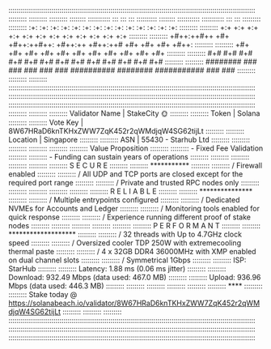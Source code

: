 :::::::::::::::::::::::::::::::::::::::::::::::::::::::::::::::::::::::::::::::::::::::::::::::::::::::::::::::::::::::::
:::::::::                                                                                                       :::::::::
:::::::::        :::::::: ::::::::::: :::     :::    ::: :::::::::: :::::::: ::::::::::: ::::::::::: :::   :::  :::::::::
:::::::::      :+:    :+:    :+:   :+: :+:   :+:   :+:  :+:       :+:    :+:    :+:         :+:     :+:   :+:   :::::::::
:::::::::     +:+           +:+  +:+   +:+  +:+  +:+   +:+       +:+           +:+         +:+      +:+ +:+     :::::::::
:::::::::    +#++:++#++    +#+ +#++:++#++: +#++:++    +#++:++#  +#+           +#+         +#+       +#++:       :::::::::
:::::::::          +#+    +#+ +#+     +#+ +#+  +#+   +#+       +#+           +#+         +#+        +#+         :::::::::
:::::::::  #+#    #+#    #+# #+#     #+# #+#   #+#  #+#       #+#    #+#    #+#         #+#        #+#          :::::::::
:::::::::  ########     ### ###     ### ###    ### ########## ######## ###########     ###        ###           :::::::::
:::::::::                                                                                                       :::::::::
:::::::::::::::::::::::::::::::::::::::::::::::::::::::::::::::::::::::::::::::::::::::::::::::::::::::::::::::::::::::::
:::::::::::::::::::::::::::::::::::::::::::::::::::::::::::::::::::::::::::::::::::::::::::::::::::::::::::::::::::::::::
:::::::::::::::::::::::::::::::::::::::::::::::::::::::::::::::::::::::::::::::::::::::::::::::::::::::::::::::::::::::::
:::::::::                                                                                                       :::::::::
:::::::::           Validator Name  |  StakeCity  🌞                                                            :::::::::
:::::::::                    Token  |  Solana                                                                   :::::::::
:::::::::                 Vote Key  |  8W67HRaD6knTKHxZWW7ZqK452r2qWMdjqW4SG62tijLt                             :::::::::
:::::::::                 Location  |  Singapore                                                                :::::::::
:::::::::                      ASN  |  55430 - Starhub Ltd                                                      :::::::::
:::::::::                                                                                                       :::::::::
:::::::::                                                                                                       :::::::::
:::::::::        Value Proposition                                                                              :::::::::
:::::::::         - Fixed Fee Validation                                                                        :::::::::
:::::::::         - Funding can sustain years of operations                                                     :::::::::
:::::::::                                                                                                       :::::::::
:::::::::                                                                                                       :::::::::
:::::::::        S E C U R E                                                                                    :::::::::
:::::::::        ***********                                                                                    :::::::::
:::::::::        / Firewall enabled                                                                             :::::::::
:::::::::        / All UDP and TCP ports are closed except for the required port range                          :::::::::
:::::::::        / Private and trusted RPC nodes only                                                           :::::::::
:::::::::                                                                                                       :::::::::
:::::::::                                                                                                       :::::::::
:::::::::        R E L I A B L E                                                                                :::::::::
:::::::::        ***************                                                                                :::::::::
:::::::::        / Multiple entrypoints configured                                                              :::::::::
:::::::::        / Dedicated NVMEs for Accounts and Ledger                                                      :::::::::
:::::::::        / Monitoring tools enabled for quick response                                                  :::::::::
:::::::::        / Experience running different proof of stake nodes                                            :::::::::
:::::::::                                                                                                       :::::::::
:::::::::                                                                                                       :::::::::
:::::::::        P E R F O R M A N T                                                                            :::::::::
:::::::::        *******************                                                                            :::::::::
:::::::::        / 32 threads with Up to 4.7GHz clock speed                                                     :::::::::
:::::::::        / Oversized cooler TDP 250W with extremecooling thermal paste                                  :::::::::
:::::::::        / 4 x 32GB DDR4 36000MHz with XMP enabled on dual channel slots                                :::::::::
:::::::::        / Symmetrical 1Gbps                                                                            :::::::::
:::::::::          ISP: StarHub                                                                                 :::::::::
:::::::::            Latency:     1.88 ms   (0.06 ms jitter)                                                    :::::::::
:::::::::           Download:   932.49 Mbps (data used: 467.0 MB)                                               :::::::::
:::::::::             Upload:   936.96 Mbps (data used: 446.3 MB)                                               :::::::::
:::::::::                                                                                                       :::::::::
:::::::::                                                                                                       :::::::::
:::::::::        ****                                                                                           :::::::::
:::::::::        Stake today @ https://solanabeach.io/validator/8W67HRaD6knTKHxZWW7ZqK452r2qWMdjqW4SG62tijLt    :::::::::
:::::::::                                                                                                       :::::::::
:::::::::::::::::::::::::::::::::::::::::::::::::::::::::::::::::::::::::::::::::::::::::::::::::::::::::::::::::::::::::
:::::::::::::::::::::::::::::::::::::::::::::::::::::::::::::::::::::::::::::::::::::::::::::::::::::::::::::::::::::::::
:::::::::::::::::::::::::::::::::::::::::::::::::::::::::::::::::::::::::::::::::::::::::::::::::::::::::::::::::::::::::
